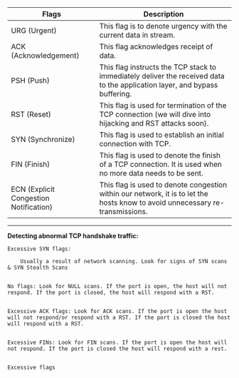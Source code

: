 

| Flags                                  | Description                                                                                                                   |
|----------------------------------------|-------------------------------------------------------------------------------------------------------------------------------|
| URG (Urgent)                           | This flag is to denote urgency with the current data in stream.                                                               |
| ACK (Acknowledgement)                  | This flag acknowledges receipt of data.                                                                                       |
| PSH (Push)                             | This flag instructs the TCP stack to immediately deliver the received data to the application layer, and bypass buffering.    |
| RST (Reset)                            | This flag is used for termination of the TCP connection (we will dive into hijacking and RST attacks soon).                   |
| SYN (Synchronize)                      | This flag is used to establish an initial connection with TCP.                                                                |
| FIN (Finish)                           | This flag is used to denote the finish of a TCP connection. It is used when no more data needs to be sent.                    |
| ECN (Explicit Congestion Notification) | This flag is used to denote congestion within our network, it is to let the hosts know to avoid unnecessary re-transmissions. |



-----------------------------------------



**Detecting abnormal TCP handshake traffic:** 


	Excessive SYN flags: 

		Usually a result of network scanning. Look for signs of SYN scans & SYN Stealth Scans


	No flags: Look for NULL scans. If the port is open, the host will not respond. If the port is closed, the host will respond with a RST. 


	Excessive ACK flags: Look for ACK scans. If the port is open the host will not respond/or respond with a RST. If the port is closed the host will respond with a RST. 


	Excessive FINs: Look for FIN scans. If the port is open the host will not respond. If the port is closed the host will respond with a rest. 


	Excessive flags
